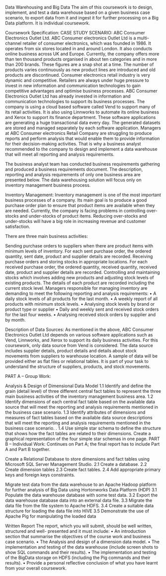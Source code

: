 Data Warehousing and Big Data The aim of this coursework is to design, implement, and test a data warehouse based on a given business case scenario, to export data from it and ingest it for further processing on a Big Data platform. It is individual coursework.

Coursework Specification: CASE STUDY SCENARIO: ABC Consumer Electronics Outlet Ltd. ABC Consumer electronics Outlet Ltd is a multi-channel retailer of consumer electronics, which was founded in 1986. It operates from six stores located in and around London. It also conducts online business across UK and Europe. Currently, the company offers more than ten thousand products organised in about ten categories and in more than 200 brands. These figures are a snap shot at a time. The number of products varies continuously as new product lines are introduced and old products are discontinued. Consumer electronics retail industry is very dynamic and competitive. Retailers are always under huge pressure to invest in new information and communication technologies to gain competitive advantages and optimise business processes. ABC Consumer Electronics Outlet Ltd has already invested in information and communication technologies to support its business processes. The company is using a cloud based software called Vend to support many of its retail activities. It is also using Linnworks to automate its online business and Xerox to support its finance department. These software applications are generating a huge transactional data every day. The generated datasets are stored and managed separately by each software application. Managers at ABC Consumer electronics Retail Company are struggling to produce reports and perform analysis that would enable them to provide information for their decision-making activities. That is why a business analyst recommended to the company to design and implement a data warehouse that will meet all reporting and analysis requirements.

The business analyst team has conducted business requirements gathering and produced a business requirements document. The description, reporting and analysis requirements of only one business area are presented below. The data warehousing solution will focus only on inventory management business process.

Inventory Management: Inventory management is one of the most important business processes of a company. Its main goal is to produce a good purchase order plan to ensure that product items are available when they are needed. Currently, the company is facing problems in controlling over-stocks and under-stocks of product items. Reducing over-stocks and under-stocks will have a big role in increasing revenue and customer satisfaction.

There are three main business activities:

Sending purchase orders to suppliers when there are product items with minimum levels of inventory. For each sent purchase order, the ordered quantity, sent date, product and supplier details are recorded.
Receiving purchase orders and storing stocks in appropriate locations. For each received purchase order, the ordered quantity, received quantity, received date, product and supplier details are recorded.
Controlling and maintaining stocks which involves adding new products and adjusting stock levels of existing products. The details of each product are recorded including the current stock level.
Managers responsible for managing inventory are demanding to meet the following reporting and analysis requirements: • A daily stock levels of all products for the last month. • A weekly report of all products with minimum stock levels. • Analysing stock levels by brand or product type or supplier • Daily and weekly sent and received stock orders for the last four weeks. • Analysing received stock orders by supplier and by month.

Description of Data Sources: As mentioned in the above, ABC Consumer Electronics Outlet Ltd depends on various software applications such as Vend, Linnworks, and Xerox to support its daily business activities. For this coursework, only data source from Vend is considered. The data source includes supplier details, product details and details about stock movements from suppliers to warehouse location. A sample of data will be provided either as flat files or relational tables. It is part of your task to understand the structure of suppliers, products, and stock movements.

PART A – Group Work:

Analysis & Design of Dimensional Data Model 1.1 Identify and define the grain (detail level) of three different central fact tables to represent the three main business activities of the inventory management business area. 1.2 Identify dimensions of each central fact table based on the available data source that will meet the reporting and analysis requirements mentioned in the business case scenario. 1.3 Identify attributes of dimensions and measures of fact tables based on the available data source descriptions that will meet the reporting and analysis requirements mentioned in the business case scenario. . 1.4 Use simple star schema to define the structure that shows how the fact tables are related to their dimensions. Create a graphical representation of the four simple star schemas in one page.
PART B – Individual Work: Continues on Part A; the final report has to include Part A and Part B together.

Create a Relational Database to store dimensions and fact tables using Microsoft SQL Server Management Studio. 2.1 Create a database. 2.2 Create dimension tables 2.3 Create fact tables. 2.4 Add appropriate primary keys and foreign keys constraints.

Migrate test data from the data warehouse to an Apache Hadoop platform for further analysis of Big Data using Hortonworks Data Platform (HDP) 3.1 Populate the data warehouse database with some test data. 3.2 Export the data warehouse database data into an external data file. 3.3 Migrate the data file from the file system to Apache HDFS. 3.4 Create a suitable data structure for loading the data file into HIVE 3.5 Demonstrate the use of Apache Pig for manipulating the loaded data

Written Report The report, which you will submit, should be well written, structured and well- presented and it must include: • An introduction section that summarise the objectives of the course work and business case scenario.
• The Analysis and design of a dimension data model. • The implementation and testing of the data warehouse (include screen shots to show SQL commands and their results). • The implementation and testing of the BigData storage on HDFS (including the Pig commands and their results). • Provide a personal reflective conclusion of what you have learnt from your overall coursework.

